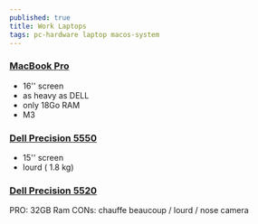 ```yaml
---
published: true
title: Work Laptops
tags: pc-hardware laptop macos-system
---
```


### [MacBook Pro](https://www.apple.com/macbook-pro/)
- 16'' screen
- as heavy as DELL 
- only 18Go RAM
- M3

### [Dell Precision 5550](https://www.notebookcheck.net/Dell-Precision-5550-Workstation-Review-The-XPS-15-For-Professionals.483877.0.html)
- 15'' screen 
- lourd ( 1.8 kg)

### [Dell Precision 5520](https://www.dell.com/support/kbdoc/fr-fr/000141036/dell-precision-5520-mobile-station-de-travail-guide-visuel)
PRO:  32GB Ram
CONs: chauffe beaucoup / lourd / nose camera
